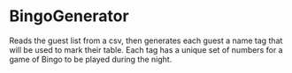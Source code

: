 # BingoGenerator

Reads the guest list from a csv, then generates each guest a name tag that will be used to mark their table. Each tag has a unique set of numbers for a game of Bingo to be played during the night. 
